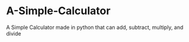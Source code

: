 # A-Simple-Calculator
A Simple Calculator made in python that can add, subtract, multiply, and divide
